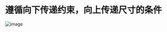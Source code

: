 # 遵循向下传递约束，向上传递尺寸的条件
![image](https://github.com/pheromone/Flutter_learn_demo/blob/master/%E5%B8%83%E5%B1%80%E7%BA%A6%E6%9D%9F.jpg) <br/>


